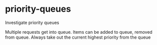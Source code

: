 # priority-queues
Investigate priority queues

Multiple requests get into queue. Items can be added to queue, removed from queue.
Always take out the current highest priority from the queue
